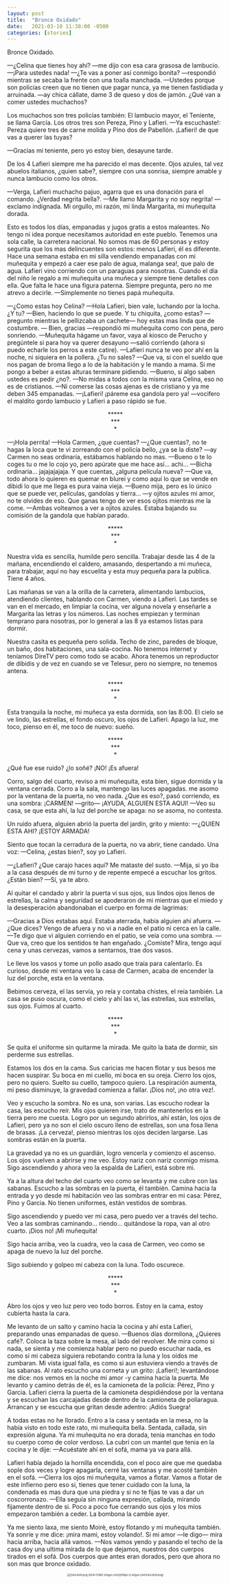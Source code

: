 ```yaml
---
layout: post
title:  "Bronce Oxidado"
date:   2021-03-10 11:38:00 -0500
categories: [stories]
---
```


Bronce Oxidado.

—¿Celina que tienes hoy ahí? —me dijo con esa cara grasosa de lambucio.
—¡Para ustedes nada!
—¿Te vas a poner así conmigo bonita? —respondió mientras se secaba la frente con una toalla manchada.
—Ustedes porque son policías creen que no tienen que pagar nunca, ya me tienen fastidiada y arruinada.
—ay chica cállate, dame 3 de queso y dos de jamón. ¿Qué van a comer ustedes muchachos?

Los muchachos son tres policías también: El lambucio mayor, el Teniente, se llama García. Los otros tres son Pereza, Pino y Lafieri. —Ya escuchaste!: Pereza quiere tres de carne molida y Pino dos de Pabellón. ¡Lafieri! de que vas a querer las tuyas?

—Gracias mi teniente, pero yo estoy bien, desayune tarde.

De los 4 Lafieri siempre me ha parecido el mas decente. Ojos azules, tal vez abuelos italianos, ¿quien sabe?, siempre con una sonrisa, siempre amable y nunca lambucio como los otros.

—Verga, Lafieri muchacho pajuo, agarra que es una donación para el comando. ¿Verdad negrita bella?.
—Me llamo Margarita y no soy negrita! —exclamo indignada. Mi orgullo, mi razón, mi linda Margarita, mi muñequita dorada.

Esto es todos los días, empanadas y jugos gratis a estos maleantes. No tengo ni idea porque necesitamos autoridad en este pueblo. Tenemos una sola calle, la carretera nacional. No somos mas de 60 personas y estoy segurita que los mas delincuentes son estos: menos Lafieri, él es diferente. Hace una semana estaba en mi silla vendiendo empanadas con mi muñequita y empezó a caer ese palo de agua, malanga sea!, que palo de agua. Lafieri vino corriendo con un paraguas para nosotras. Cuando el día del niño le regalo a mi muñequita una muñeca y siempre tiene detalles con ella. Que falta le hace una figura paterna. Siempre pregunta, pero no me atrevo a decirle. —Simplemente no tienes papá muñequita.

—¿Como estas hoy Celina?
—Hola Lafieri, bien vale, luchando por la locha. ¿Y tu?
—Bien, haciendo lo que se puede. Y tu chiquita, ¿como estas? —pregunto mientras le pellizcaba un cachete— hoy estas mas linda que de costumbre.
— Bien, gracias —respondió mi muñequita como con pena, pero sonriendo.
—Muñequita hágame un favor, vaya al kiosco de Perucho y pregúntele si para hoy va querer desayuno —salió corriendo (ahora si puedo echarle los perros a este catire).
—Lafieri nunca te veo por ahí en la noche, ni siquiera en la pollera. ¿Tu no sales?
—Que va, si con el sueldo que nos pagan de broma llego a lo de la habitación y le mando a mama. Si me pongo a beber a estas alturas terminare pidiendo.
—Bueno, si algo saben ustedes es pedir ¿no?.
—No midas a todos con la misma vara Celina, eso no es de cristianos.
—Ni comerse las cosas ajenas es de cristiano y ya me deben 345 empanadas.
—¡Lafieri! ¡páreme esa gandola pero ya! —vocifero el maldito gordo lambucio y Lafieri a paso rápido se fue.

<center>*****</center>
<Center>***</Center>
<center>*</center>

—¡Hola perrita!
—Hola Carmen, ¿que cuentas?
—¿Que cuentas?, no te hagas la loca que te vi zorreando con el policía bello, ¿ya se la diste?
—ay Carmen no seas ordinaria, estábamos hablando no mas.
—Bueno o te lo coges tu o me lo cojo yo, pero apúrate que me hace así… achi…
—Bicha ordinaria… jajajajajaja. Y que cuentas, ¿alguna película nueva?
—Que va, todo ahora lo quieren es quemar en blurei y como aquí lo que se vende en dibidi lo que me llega es pura vaina vieja.
—Bueno mija, pero es lo único que se puede ver, películas, gandolas y tierra…
—y ojitos azules mi amor, no te olvides de eso. Que ganas tengo de ver esos ojitos mientras me la come. —Ambas volteamos a ver a ojitos azules. Estaba bajando su comisión de la gandola que habían parado.

<center>*****</center>
<Center>***</Center>
<center>*</center>

Nuestra vida es sencilla, humilde pero sencilla. Trabajar desde las 4 de la mañana, encendiendo el caldero, amasando, despertando a mi muñeca, para trabajar, aquí no hay escuelita y esta muy pequeña para la publica. Tiene 4 años.

Las mañanas se van a la orilla de la carretera, alimentando lambucios, atendiendo clientes, hablando con Carmen, viendo a Lafieri. Las tardes se van en el mercado, en limpiar la cocina, ver alguna novela y enseñarle a Margarita las letras y los números. Las noches empiezan y terminan temprano para nosotras, por lo general a las 8 ya estamos listas para dormir.

Nuestra casita es pequeña pero solida. Techo de zinc, paredes de bloque, un baño, dos habitaciones, una sala-cocina. No tenemos internet y teníamos DireTV pero como todo se acabo. Ahora tenemos un reproductor de dibidis y de vez en cuando se ve Telesur, pero no siempre, no tenemos antena.

<center>*****</center>
<Center>***</Center>
<center>*</center>

Esta tranquila la noche, mi muñeca ya esta dormida, son las 8:00. El cielo se ve lindo, las estrellas, el fondo oscuro, los ojos de Lafieri. Apago la luz, me toco, pienso en él, me toco de nuevo: sueño.

<center>*****</center>
<Center>***</Center>
<center>*</center>

¿Qué fue ese ruido? ¿lo soñé? ¡NO! ¡Es afuera!

Corro, salgo del cuarto, reviso a mi muñequita, esta bien, sigue dormida y la ventana cerrada. Corro a la sala, mantengo las luces apagadas. me asomo por la ventana de la puerta, no veo nada. ¿Que es eso?, pasó corriendo, es una sombra: ¡CARMEN! —grito— ¡AYUDA, ALGUIEN ESTA AQUI! —Veo su casa, se que esta ahí, la luz del porche se apaga: no se asoma, no contesta.

Un ruido afuera, alguien abrió la puerta del jardín, grito y miento: —¿QUIEN ESTA AHI? ¡ESTOY ARMADA!

Siento que tocan la cerradura de la puerta, no va abrir, tiene candado. Una voz: —Celina, ¿estas bien?, soy yo Lafieri.

—¿Lafieri? ¿Que carajo haces aquí? Me mataste del susto.
—Mija, si yo iba a la casa después de mi turno y de repente empecé a escuchar los gritos. ¿Están bien?
—Sí, ya te abro.

Al quitar el candado y abrir la puerta vi sus ojos, sus lindos ojos llenos de estrellas, la calma y seguridad se apoderaron de mi mientras que el miedo y la desesperación abandonaban el cuerpo en forma de lagrimas:

—Gracias a Dios estabas aquí. Estaba aterrada, había alguien ahí afuera.
—¿Que dices? Vengo de afuera y no vi a nadie en el patio ni cerca en la calle.
—Te digo que vi alguien corriendo en el patio, se veía como una sombra.
—Que va, creo que los sentidos te han engañado. ¿Comiste?  Mira, tengo aquí cena y unas cervezas, vamos a sentarnos, trae dos vasos.

Le lleve los vasos y tome un pollo asado que traía para calentarlo. Es curioso, desde mi ventana veo la casa de Carmen, acaba de encender la luz del porche, esta en la ventana.

Bebimos cerveza, el las servía, yo reía y contaba chistes, el reía también. La casa se puso oscura, como el cielo y ahí las vi, las estrellas, sus estrellas, sus ojos. Fuimos al cuarto.

<center>*****</center>
<Center>***</Center>
<center>*</center>

Se quita el uniforme sin quitarme la mirada. Me quito la bata de dormir, sin perderme sus estrellas. 

Estamos los dos en la cama. Sus caricias me hacen flotar y sus besos me hacen suspirar. Su boca en mi cuello, mi boca en su oreja. Cierro los ojos, pero no quiero. Suelto su cuello, tampoco quiero. La respiración aumenta, mi peso disminuye, la gravedad comienza a fallar. ¡Dios no!, ¡no otra vez!.

Veo y escucho la sombra. No es una, son varias. Las escucho rodear la casa, las escucho reír. Mis ojos quieren irse, trato de mantenerlos en la tierra pero me cuesta. Logro por un segundo abrirlos, ahí están, los ojos de Lafieri, pero ya no son el cielo oscuro lleno de estrellas, son una fosa llena de brasas. ¡La cerveza!, pienso mientras los ojos deciden largarse. Las sombras están en la puerta.

La gravedad ya no es un guardián, logro vencerla y comienzo el ascenso. Los ojos vuelven a abrirse y me veo. Estoy nariz con nariz conmigo misma. Sigo ascendiendo y ahora veo la espalda de Lafieri, está sobre mi.

Ya a la altura del techo del cuarto veo como se levanta y me cubre con las sabanas. Escucho a las sombras en la puerta, él también. Camina hacia la entrada y yo desde mi habitación veo las sombras entrar en mi casa: Pérez, Pino y Garcia. No tienen uniformes, están vestidos de sombras.

Sigo ascendiendo y puedo ver mi casa, pero puedo ver a través del techo. Veo a las sombras caminando… riendo… quitándose la ropa, van al otro cuarto. ¡Dios no! ¡Mi muñequita!

Sigo hacia arriba, veo la cuadra, veo la casa de Carmen, veo como se apaga de nuevo la luz del porche.

Sigo subiendo y golpeo mi cabeza con la luna. Todo oscurece.

<center>*****</center>
<Center>***</Center>
<center>*</center>

Abro los ojos y veo luz pero veo todo borros. Estoy en la cama, estoy cubierta hasta la cara.

Me levanto de un salto y camino hacia la cocina y ahí esta Lafieri, preparando unas empanadas de queso. —Buenos días dormilona, ¿Quieres café?. Coloca la taza sobre la mesa, al lado del revolver. Me mira como si nada, se sienta y me comienza hablar pero no puedo escuchar nada, es como si mi cabeza siguiera rebotando contra la luna y los oídos me zumbaran. Mi vista igual falla, es como si aun estuviera viendo a través de las sabanas. Al rato escucho una corneta y un grito: ¡Lafieri!; levantándose me dice: nos vemos en la noche mi amor -y camina hacia la puerta. Me levanto y camino detrás de él, es la camioneta de la policía:  Pérez, Pino y Garcia. Lafieri cierra la puerta de la camioneta despidiéndose por la ventana y se escuchan las carcajadas desde dentro de la camioneta de poliaragua. Arrancan y se escucha que gritan desde adentro: ¡Adiós Suegra!

A todas estas no he llorado. Entro a la casa y sentada en la mesa, no la había visto en todo este rato, mi muñequita bella. Sentada, callada, sin expresión alguna. Ya mi muñequita no era dorada, tenia manchas en todo su cuerpo como de color verdoso. La cubrí con un mantel que tenia en la cocina y le dije: —Acuéstate ahí en el sofá, mama ya va para allá.

Lafieri había dejado la hornilla encendida, con el poco aire que me quedaba sople dos veces y logre apagarla, cerré las ventanas y me acosté también en el sofá. —Cierra los ojos mi muñequita, vamos a flotar. Vamos a flotar de este infierno pero eso si, tienes que tener cuidado con la luna, la condenada es mas dura que una piedra y si no te fijas te vas a dar un coscorronazo. —Ella seguía sin ninguna expresión, callada, mirando fijamente dentro de si. Poco a poco fue cerrando sus ojos y los míos empezaron también a ceder. La bombona la cambie ayer.

Ya me siento laxa, me siento Moirè, estoy flotando y mi muñequita también. Ya sonríe y me dice: ¡mira mami, estoy volando!. Sí mi amor —le digo— mira hacia arriba, hacia allá vamos. —Nos vamos yendo y pasando el techo de la casa doy una ultima mirada de lo que dejamos, nuestros dos cuerpos tirados en el sofá. Dos cuerpos que antes eran dorados, pero que ahora no son mas que bronce oxidado.

<center><img src="https://i.imgur.com/rwSJIo9.png" alt="[rwSJIo9.png (924×1280) (imgur.com)](https://i.imgur.com/rwSJIo9.png)" style="zoom:45%;" /></center>